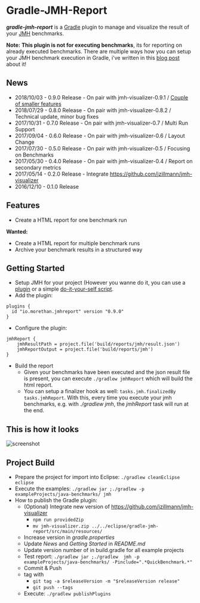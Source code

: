 # Gradle-JMH-Report

**_gradle-jmh-report_** is a [Gradle](http://gradle.org) plugin to manage and visualize the result of your [JMH](http://openjdk.java.net/projects/code-tools/jmh/) benchmarks.

**Note:** **This plugin is not for executing benchmarks**, its for reporting on already executed benchmarks. There are multiple ways how you can setup your JMH benchmark execution in Gradle, i've written in this [blog post](https://blog.morethan.io/jmh-with-gradle-from-easy-to-simple-dc872d57cf7f) about it!


## News

- 2018/10/03 - 0.9.0 Release - On pair with jmh-visualizer-0.9.1 / [Couple of smaller features](https://github.com/jzillmann/jmh-visualizer/milestone/6?closed=1)
- 2018/07/29 - 0.8.0 Release - On pair with jmh-visualizer-0.8.2 / Technical update, minor bug fixes
- 2017/10/31 - 0.7.0 Release - On pair with jmh-visualizer-0.7 / Multi Run Support
- 2017/09/04 - 0.6.0 Release - On pair with jmh-visualizer-0.6 / Layout Change
- 2017/07/30 - 0.5.0 Release - On pair with jmh-visualizer-0.5 / Focusing on Benchmarks
- 2017/05/30 - 0.4.0 Release - On pair with jmh-visualizer-0.4 / Report on secondary metrics
- 2017/05/14 - 0.2.0 Release - Integrate https://github.com/jzillmann/jmh-visualizer
- 2016/12/10 - 0.1.0 Release



## Features

- Create a HTML report for one benchmark run

**Wanted:**
- Create a HTML report for multiple benchmark runs 
- Archive your benchmark results in a structured way


## Getting Started
- Setup JMH for your project (However you wanne do it, you can use a [plugin](https://github.com/melix/jmh-gradle-plugin) or a simple [do-it-your-self script](exampleProjects/jmh.gradle). 
- Add the plugin:
```
plugins {
  id "io.morethan.jmhreport" version "0.9.0"
}
```
- Configure the plugin:
```
jmhReport {
    jmhResultPath = project.file('build/reports/jmh/result.json')
    jmhReportOutput = project.file('build/reports/jmh')
}
```
- Build the report
  - Given your benchmarks have been executed and the json result file is present, you can execute ```./gradlew jmhReport``` which will build the html report.
  - You can setup a finalizer hook as well: ```tasks.jmh.finalizedBy tasks.jmhReport```. With this, every time you execute your jmh benchmarks, e.g. with _./gradlew jmh_, the _jmhReport_ task will run at the end.


## This is how it looks

![screenshot](https://cloud.githubusercontent.com/assets/148472/26032319/ace91322-3890-11e7-9d0e-7314020a8953.png)


## Project Build
- Prepare the project for import into Eclipse: `./gradlew cleanEclipse eclipse`
- Execute the examples: `./gradlew jar ;./gradlew -p exampleProjects/java-benchmarks/ jmh`
- How to publish the Gradle plugin:
  - (Optional) Integrate new version of https://github.com/jzillmann/jmh-visualizer
    - `npm run providedZip`
    - `mv jmh-visualizer.zip ../../eclipse/gradle-jmh-report/src/main/resources/`
  - Increase version in _gradle.properties_
  - Update _News_ and _Getting Started_ in _README.md_
  - Update version number of in build.gradle for all example projects
  - Test report: `./gradlew jar ;./gradlew  jmh -p exampleProjects/java-benchmarks/ -Pinclude=".*QuickBenchmark.*"`
  - Commit & Push
  - tag with
    - `git tag -a $releaseVersion -m "$releaseVersion release"`
    - `git push --tags`
  - Execute: `./gradlew publishPlugins`
